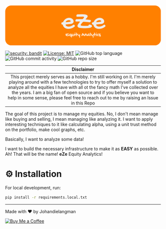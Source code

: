 ![banner - eZe Equity Analytics](/assets/banner.png)

[![security: bandit](https://img.shields.io/badge/security-bandit-yellow.svg)](https://github.com/PyCQA/bandit) [![License: MIT](https://img.shields.io/badge/License-MIT-yellow.svg)](https://opensource.org/licenses/MIT) ![GitHub top language](https://img.shields.io/github/languages/top/johandielangman/eze) ![GitHub commit activity](https://img.shields.io/github/commit-activity/w/johandielangman/eze) ![GitHub repo size](https://img.shields.io/github/repo-size/johandielangman/eze)

| **Disclaimer**    |
|:------------------------------------------------------:|
| This project merely serves as a hobby. I'm still working on it. I'm merely playing around with a few technologies to try to offer myself a solution to analyze all the equities I have with all ot the fancy math I've collected over the years. I am a big fan of open source and if you believe you want to help in some sense, please feel free to reach out to me by raising an Issue in this Repo |

The goal of this project is to manage my equities. No, I don't mean manage like buying and selling, I mean managing like analyzing it. I want to apply interesting techniques to it like calculating alpha, using a unit trust method on the portfolio, make cool graphs, etc.

Basically, I want to analyze some data!

I want to build the necessary infrastructure to make it as **EASY** as possible. Ah! That will be the name! **eZe** Equity Analytics!


# ⚙ Installation

For local development, run:

```bash
pip install -r requirements.local.txt
```

---
Made with ❤ by Johandielangman

[![Buy Me a Coffee](https://img.shields.io/badge/ko--fi-donate-%23FF5E5B?logo=ko-fi&logoColor=white)](https://ko-fi.com/johanlangman)
